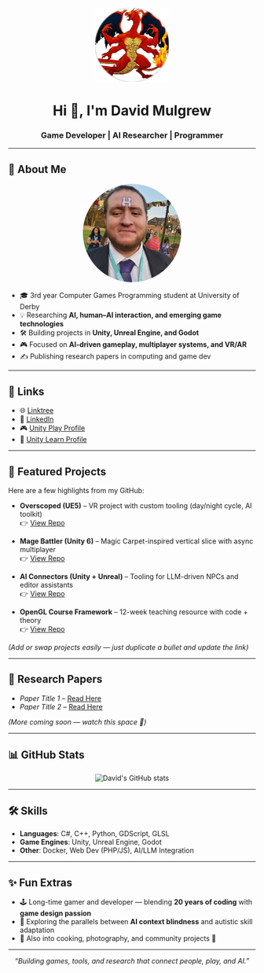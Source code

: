 <!-- Profile Header -->
<p align="center">
  <!-- Profile Logo -->
  <img src="images/profile_logo.png" alt="Profile Logo" width="150"/>  
</p>

<h1 align="center">Hi 👋, I'm David Mulgrew</h1>
<h3 align="center">Game Developer | AI Researcher | Programmer</h3>

---

## 📸 About Me
<p align="center">
  <!-- Actual Photo -->
  <img src="images/profile.jpg" alt="David Mulgrew Photo" width="200" style="border-radius:50%"/>
</p>

- 🎓 3rd year Computer Games Programming student at University of Derby  
- 💡 Researching **AI, human–AI interaction, and emerging game technologies**  
- 🛠️ Building projects in **Unity, Unreal Engine, and Godot**  
- 🎮 Focused on **AI-driven gameplay, multiplayer systems, and VR/AR**  
- ✍️ Publishing research papers in computing and game dev  

---

## 🔗 Links
- 🌐 [Linktree](https://linktr.ee/bigmonmulgrew)  
- 💼 [LinkedIn](https://www.linkedin.com/in/david-mulgrew-508a09219)  
- 🎮 [Unity Play Profile](YOUR_UNITY_PLAY_URL)  
- 📘 [Unity Learn Profile](YOUR_UNITY_LEARN_URL)  

---

## 🚀 Featured Projects
Here are a few highlights from my GitHub:

- **Overscoped (UE5)** – VR project with custom tooling (day/night cycle, AI toolkit)  
  👉 [View Repo](REPO_URL)

- **Mage Battler (Unity 6)** – Magic Carpet-inspired vertical slice with async multiplayer  
  👉 [View Repo](REPO_URL)

- **AI Connectors (Unity + Unreal)** – Tooling for LLM-driven NPCs and editor assistants  
  👉 [View Repo](REPO_URL)

- **OpenGL Course Framework** – 12-week teaching resource with code + theory  
  👉 [View Repo](REPO_URL)

*(Add or swap projects easily — just duplicate a bullet and update the link)*

---

## 📑 Research Papers
- *Paper Title 1* – [Read Here](LINK_TO_PAPER)  
- *Paper Title 2* – [Read Here](LINK_TO_PAPER)  

*(More coming soon — watch this space 🚀)*

---

## 📊 GitHub Stats
<p align="center">
  <img src="https://github-readme-stats.vercel.app/api?username=bigmonmulgrew&show_icons=true&theme=radical" alt="David's GitHub stats"/>
</p>

---

## 🛠️ Skills
- **Languages**: C#, C++, Python, GDScript, GLSL  
- **Game Engines**: Unity, Unreal Engine, Godot  
- **Other**: Docker, Web Dev (PHP/JS), AI/LLM Integration  

---

## ✨ Fun Extras
- 🕹️ Long-time gamer and developer — blending **20 years of coding** with **game design passion**  
- 🔬 Exploring the parallels between **AI context blindness** and autistic skill adaptation  
- 🍳 Also into cooking, photography, and community projects 🎉  

---

<p align="center">
  <i>“Building games, tools, and research that connect people, play, and AI.”</i>
</p>
